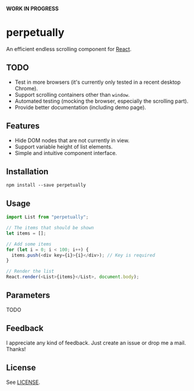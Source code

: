 **WORK IN PROGRESS**

perpetually
===========

An efficient endless scrolling component for [React](https://facebook.github.io/react/).

TODO
----

* Test in more browsers (it's currently only tested in a recent desktop Chrome).
* Support scrolling containers other than `window`.
* Automated testing (mocking the browser, especially the scrolling part).
* Provide better documentation (including demo page).

Features
--------

* Hide DOM nodes that are not currently in view.
* Support variable height of list elements.
* Simple and intuitive component interface.

Installation
------------

`npm install --save perpetually`

Usage
-----

```javascript
import List from "perpetually";

// The items that should be shown
let items = [];

// Add some items
for (let i = 0; i < 100; i++) {
  items.push(<div key={i}>{i}</div>); // Key is required
}

// Render the list
React.render(<List>{items}</List>, document.body);
```

Parameters
----------
TODO

## Feedback ##

I appreciate any kind of feedback. Just create an issue or drop me a mail. Thanks!

## License ##

See [LICENSE](LICENSE).
